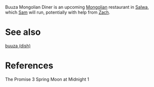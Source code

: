 Buuza Mongolian Diner is an upcoming [Mongolian](Mongolia.md) restaurant in [Salwa](Salwa.md), which [Sam](../Person/Sam.md) will run, potentially with help from [Zach](../Person/Zach.md). 

# See also
[buuza (dish)](../buuza%20(dish).md)

# References
The Promise 3
Spring Moon at Midnight 1